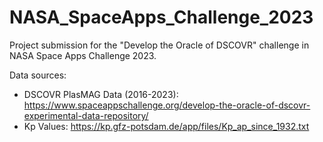 # NASA_SpaceApps_Challenge_2023
Project submission for the "Develop the Oracle of DSCOVR" challenge in NASA Space Apps Challenge 2023.

Data sources:
- DSCOVR PlasMAG Data (2016-2023): https://www.spaceappschallenge.org/develop-the-oracle-of-dscovr-experimental-data-repository/
- Kp Values: https://kp.gfz-potsdam.de/app/files/Kp_ap_since_1932.txt
